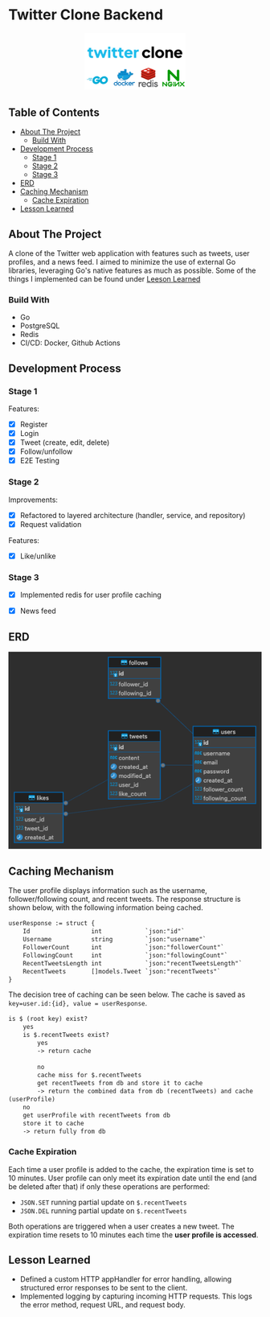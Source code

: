 # Twitter Clone Backend

<p align="center">
<img src="images/thumbnail.png" alt="Twitter Clone" style="width: 40%; height: 40%; align: center"/>
</p>

## Table of Contents
* [About The Project](#about-the-project)
    + [Build With](#build-with)
* [Development Process](#development-process)
    + [Stage 1](#stage-1)
    + [Stage 2](#stage-2)
    + [Stage 3](#stage-3)
* [ERD](#erd)
* [Caching Mechanism](#caching-mechanism)
    + [Cache Expiration](#cache-expiration)
* [Lesson Learned](#lesson-learned)

## About The Project
A clone of the Twitter web application with features such as tweets, user profiles, and a news feed. I aimed to minimize the use of external Go libraries, leveraging Go's native features as much as possible. Some of the things I implemented can be found under [Leeson Learned](#lesson-learned)

### Build With
- Go
- PostgreSQL
- Redis
- CI/CD: Docker, Github Actions

## Development Process
### Stage 1
Features:
- [x] Register
- [x] Login
- [x] Tweet (create, edit, delete)
- [x] Follow/unfollow
- [x] E2E Testing

### Stage 2
Improvements:
- [x] Refactored to layered architecture (handler, service, and repository)
- [x] Request validation

Features:
- [x] Like/unlike

### Stage 3
- [x] Implemented redis for user profile caching
 <!-- (including user last 10 tweets) -->
- [x] News feed

## ERD
![Entity Relationship Diagram](/images/erd.png)

## Caching Mechanism
The user profile displays information such as the username, follower/following count, and recent tweets. The response structure is shown below, with the following information being cached.
```
userResponse := struct {
    Id                 int            `json:"id"`
    Username           string         `json:"username"`
    FollowerCount      int            `json:"followerCount"`
    FollowingCount     int            `json:"followingCount"`
    RecentTweetsLength int            `json:"recentTweetsLength"`
    RecentTweets       []models.Tweet `json:"recentTweets"`
}
```

The decision tree of caching can be seen below. The cache is saved as `key=user.id:{id}, value = userResponse`.
```
is $ (root key) exist?
    yes
    is $.recentTweets exist?
        yes
        -> return cache

        no
        cache miss for $.recentTweets
        get recentTweets from db and store it to cache
        -> return the combined data from db (recentTweets) and cache (userProfile)
    no
    get userProfile with recentTweets from db
    store it to cache
    -> return fully from db
```

### Cache Expiration
Each time a user profile is added to the cache, the expiration time is set to 10 minutes.
User profile can only meet its expiration date until the end (and be deleted after that) if only these operations are performed:

- `JSON.SET` running partial update on `$.recentTweets`
- `JSON.DEL` running partial update on `$.recentTweets`

Both operations are triggered when a user creates a new tweet. The expiration time resets to 10 minutes each time the **user profile is accessed**.

## Lesson Learned
- Defined a custom HTTP appHandler for error handling, allowing structured error responses to be sent to the client.
- Implemented logging by capturing incoming HTTP requests. This logs the error method, request URL, and request body.
